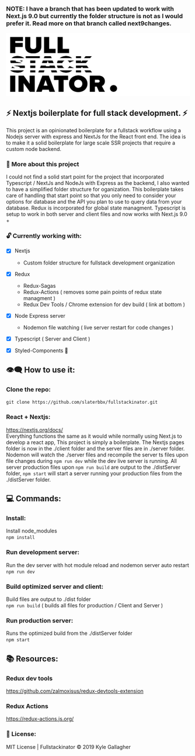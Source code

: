 ### NOTE: I have a branch that has been updated to work with Next.js 9.0 but currently the folder structure is not as I would prefer it. Read more on that branch called next9changes.

![nextjs fullstackinator](headerIMG.jpg)

## ⚡️ Nextjs boilerplate for full stack development. ⚡️
This project is an opinionated boilerplate for a fullstack workflow using a Nodejs server with express and NextJs for the React front end. The idea is to make it a solid boilerplate for large scale SSR projects that require a custom node backend.  

### 🔎 More about this project
I could not find a solid start point for the project that incorporated Typescript / NextJs and NodeJs with Express as the backend, I also wanted to have a simplified folder structure for oganization. This boilerplate takes care of handling that start point so that you only need to consider your options for database and the API you plan to use to query data from your database. Redux is incorporated for global state managment. Typescript is setup to work in both server and client files and now works with Next.js 9.0 +  

### 🔓 Currently working with:
- [x] Nextjs
  - Custom folder structure for fullstack development organization
- [x] Redux
  - Redux-Sagas
  - Redux-Actions ( removes some pain points of redux state managment )
  - Redux Dev Tools / Chrome extension for dev build ( link at bottom )
- [x] Node Express server
  - Nodemon file watching ( live server restart for code changes )
- [x] Typescript ( Server and Client )
- [x] Styled-Components 💅
 

## 👁‍🗨 How to use it:
### Clone the repo:
```
git clone https://github.com/slaterbbx/fullstackinator.git
```
### React + Nextjs:
https://nextjs.org/docs/  
Everything functions the same as it would while normally using Next.js to develop a react app, This project is simply a boilerplate. The Nextjs pages folder is now in the ./client folder and the server files are in ./server folder. Nodemon will watch the ./server files and recompile the server ts files upon file changes during `npm run dev` while the dev live server is running. All server production files upon `npm run build` are output to the ./distServer folder, `npm start` will start a server running your production files from the ./distServer folder.

## 💻 Commands:
### Install:
Install node_modules  
`npm install`
### Run development server:
Run the dev server with hot module reload and nodemon server auto restart<br>
`npm run dev`
### Build optimized server and client:
Build files are output to ./dist folder  
`npm run build` ( builds all files for production / Client and Server )
### Run production server:
Runs the optimized build from the ./distServer folder  
`npm start`  

## 📚 Resources:
### Redux dev tools
https://github.com/zalmoxisus/redux-devtools-extension
### Redux Actions
https://redux-actions.js.org/

### 📝 License:
MIT License | Fullstackinator © 2019 Kyle Gallagher
